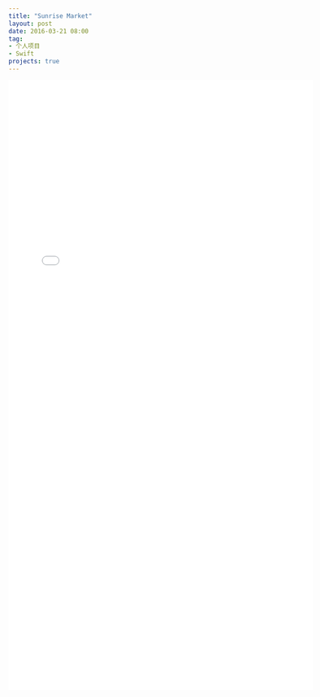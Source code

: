 ```yaml
---
title: "Sunrise Market"
layout: post
date: 2016-03-21 08:00
tag: 
- 个人项目
- Swift
projects: true
---
```


<iframe src="/projectWebSites/Sunrise Market Demo -.htm" frameBorder="0" width="600" scrolling="no" height="1200"></iframe>